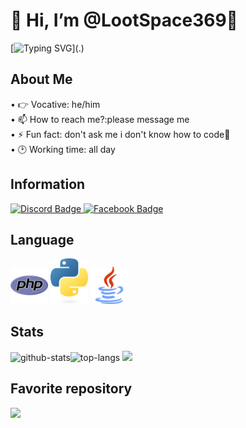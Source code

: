 # 👋 Hi, I’m @LootSpace369🌴
[![Typing SVG](https://readme-typing-svg.herokuapp.com/?lines=print("LET+ME+COOK+🐧"))](.)

## About Me
<a color="aqua">
• 👉 Vocative: he/him<br>
• 📫 How to reach me?:please message me<br>
• ⚡ Fun fact: don't ask me i don't know how to code🐧<br>
• 🕑 Working time: all day<br>
</a>

## Information
<a href="https://discord.com/invite/rFPWq8fV">
  <img src="https://img.shields.io/badge/Discord-7289DA?style=for-the-badge&logo=discord&logoColor=white" alt="Discord Badge"/>
  </a>
<a href="https://www.facebook.com/profile.php?id=61555336191287&mibextid=ZbWKwL">
  <img src="https://img.shields.io/badge/Facebook-0072b1?style=for-the-badge&logo=facebook&logoColor=dark" alt="Facebook Badge"/>
</a>

## Language
<img src="php.png" width=60px> <img src="python.png" width=60px> <img src="java.png" width=60px>

## Stats
<img src="https://github-readme-stats.vercel.app/api?username=LootSpace369&theme=algolia&show_icons=true&hide_border=true" alt="github-stats"/><img src="https://github-readme-stats.vercel.app/api/top-langs/?username=LootSpace369&layout=compact&theme=algolia&hide_border=true" alt="top-langs"/>
<img src="https://github-profile-trophy.vercel.app/?username=LootSpace369&theme=algolia "/>

## Favorite repository
<img src="https://github-readme-stats.vercel.app/api/pin/?username=LootSpace369&repo=VaniMMo&cache_seconds=86400&theme=algolia">
<!---
LootSpace369/LootSpace369 is a ✨ special ✨ repository because its `README.md` (this file) appears on your GitHub profile.
You can click the Preview link to take a look at your changes.
--->
